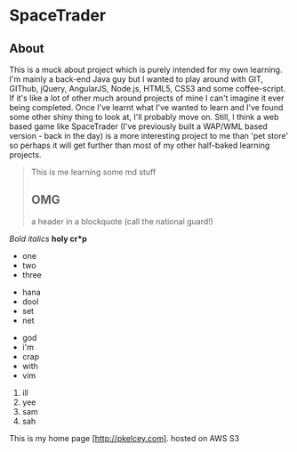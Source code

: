 SpaceTrader
===========
About
-----
This is a muck about project which is purely intended for my own learning. I'm mainly a back-end Java guy but I wanted to play around with GIT, GIThub, jQuery, AngularJS, Node.js, HTML5, CSS3 and some coffee-script. If it's like a lot of other much around projects of mine I can't imagine it ever being completed. Once I've learnt what I've wanted to learn and I've found some other shiny thing to look at, I'll probably move on. Still, I think a web based game like SpaceTrader (I've previously built a WAP/WML based version - back in the day) is a more interesting project to me than 'pet store' so perhaps it will get further than most of my other half-baked learning projects.

> This is me learning some md stuff
>
> ## OMG
> a header in a blockquote (call the national guard!)

*Bold* _italics_ **holy cr*p**

* one
* two
* three

+ hana
+ dool
+ set
+ net

- god 
- i'm
- crap
- with
- vim

1. ill
2. yee
3. sam
4. sah

This is my home page [http://pkelcey.com]. hosted on AWS S3

